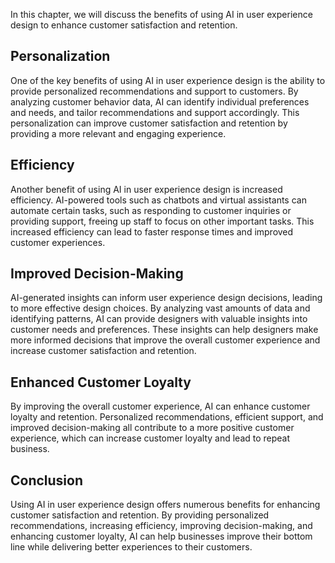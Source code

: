 
In this chapter, we will discuss the benefits of using AI in user experience design to enhance customer satisfaction and retention.

Personalization
---------------

One of the key benefits of using AI in user experience design is the ability to provide personalized recommendations and support to customers. By analyzing customer behavior data, AI can identify individual preferences and needs, and tailor recommendations and support accordingly. This personalization can improve customer satisfaction and retention by providing a more relevant and engaging experience.

Efficiency
----------

Another benefit of using AI in user experience design is increased efficiency. AI-powered tools such as chatbots and virtual assistants can automate certain tasks, such as responding to customer inquiries or providing support, freeing up staff to focus on other important tasks. This increased efficiency can lead to faster response times and improved customer experiences.

Improved Decision-Making
------------------------

AI-generated insights can inform user experience design decisions, leading to more effective design choices. By analyzing vast amounts of data and identifying patterns, AI can provide designers with valuable insights into customer needs and preferences. These insights can help designers make more informed decisions that improve the overall customer experience and increase customer satisfaction and retention.

Enhanced Customer Loyalty
-------------------------

By improving the overall customer experience, AI can enhance customer loyalty and retention. Personalized recommendations, efficient support, and improved decision-making all contribute to a more positive customer experience, which can increase customer loyalty and lead to repeat business.

Conclusion
----------

Using AI in user experience design offers numerous benefits for enhancing customer satisfaction and retention. By providing personalized recommendations, increasing efficiency, improving decision-making, and enhancing customer loyalty, AI can help businesses improve their bottom line while delivering better experiences to their customers.

